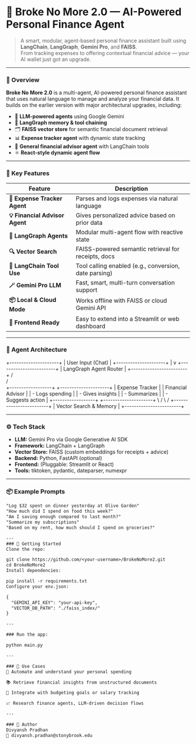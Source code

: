 # 💸 Broke No More 2.0 — AI-Powered Personal Finance Agent

> A smart, modular, agent-based personal finance assistant built using **LangChain**, **LangGraph**, **Gemini Pro**, and **FAISS**.  
> From tracking expenses to offering contextual financial advice — your AI wallet just got an upgrade.

---

### 📌 Overview

**Broke No More 2.0** is a multi-agent, AI-powered personal finance assistant that uses natural language to manage and analyze your financial data. It builds on the earlier version with major architectural upgrades, including:

- 🧠 **LLM-powered agents** using Google Gemini
- 🔄 **LangGraph memory & tool chaining**
- 🗂️ **FAISS vector store** for semantic financial document retrieval
- 📊 **Expense tracker agent** with dynamic state tracking
- 💬 **General financial advisor agent** with LangChain tools
- ⚛️ **React-style dynamic agent flow**

---

### 🧩 Key Features

| Feature | Description |
|--------|-------------|
| **🧾 Expense Tracker Agent** | Parses and logs expenses via natural language |
| **💡 Financial Advisor Agent** | Gives personalized advice based on prior data |
| **🧠 LangGraph Agents** | Modular multi-agent flow with reactive state |
| **🔍 Vector Search** | FAISS-powered semantic retrieval for receipts, docs |
| **🔗 LangChain Tool Use** | Tool calling enabled (e.g., conversion, date parsing) |
| **🪄 Gemini Pro LLM** | Fast, smart, multi-turn conversation support |
| **📦 Local & Cloud Mode** | Works offline with FAISS or cloud Gemini API |
| **🧱 Frontend Ready** | Easy to extend into a Streamlit or web dashboard |

---

### 🤖 Agent Architecture

   +---------------------+
   |  User Input (Chat)  |
   +---------------------+
             |
             v
  +------------------------+
  | LangGraph Agent Router |
  +------------------------+
     /             \
    /               \
+------------------+ +---------------------+
| Expense Tracker | | Financial Advisor |
| - Logs spending | | - Gives insights |
| - Summarizes | | - Suggests action |
+------------------+ +---------------------+
\ /
\ /
+------------------------+
| Vector Search & Memory |
+------------------------+


---

### ⚙️ Tech Stack

- **LLM:** Gemini Pro via Google Generative AI SDK  
- **Framework:** LangChain + LangGraph  
- **Vector Store:** FAISS (custom embeddings for receipts + advice)  
- **Backend:** Python, FastAPI (optional)  
- **Frontend:** (Pluggable: Streamlit or React)  
- **Tools:** tiktoken, pydantic, dateparser, numexpr  

---

### 📦 Example Prompts

```txt
"Log $32 spent on dinner yesterday at Olive Garden"
"How much did I spend on food this week?"
"Am I saving enough compared to last month?"
"Summarize my subscriptions"
"Based on my rent, how much should I spend on groceries?"

---
### 🚀 Getting Started
Clone the repo:

git clone https://github.com/<your-username>/BrokeNoMore2.git
cd BrokeNoMore2
Install dependencies:

pip install -r requirements.txt
Configure your env.json:

{
  "GEMINI_API_KEY": "your-api-key",
  "VECTOR_DB_PATH": "./faiss_index/"
}

---

### Run the app:

python main.py

---

### 🎯 Use Cases
🧾 Automate and understand your personal spending

📚 Retrieve financial insights from unstructured documents

🧠 Integrate with budgeting goals or salary tracking

📈 Research finance agents, LLM-driven decision flows

---

### 👤 Author
Divyansh Pradhan
📧 divyansh.pradhan@stonybrook.edu
